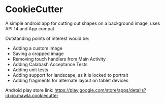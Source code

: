 # CookieCutter
A simple android app for cutting out shapes on a background image, uses API 14 and App compat

Outstanding points of interest would be:

  * Adding a custom image
  * Saving a cropped image
  * Removing touch handlers from Main Activity
  * Adding Calabash Acceptance Tests
  * Adding unit tests
  * Adding support for landscape, as it is locked to portrait
  * Adding fragments for alternate layout on tablet devices
  
  Android play store link: https://play.google.com/store/apps/details?id=io.mawla.cookiecutter
